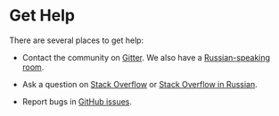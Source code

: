 # Get Help

There are several places to get help:

-   Contact the community on
    [Gitter](https://gitter.im/allure-framework/allure-core). We also
    have a [Russian-speaking room](https://gitter.im/allure-framework/allure-ru).

-   Ask a question on [Stack Overflow](https://stackoverflow.com/questions/ask?tags=allure) or
    [Stack Overflow in Russian](https://ru.stackoverflow.com/questions/ask?tags=allure).

-   Report bugs in [GitHub issues](https://github.com/allure-framework/allure2/issues/new?).
